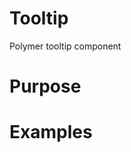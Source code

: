 # Tooltip


Polymer tooltip component
<!--- custom <introduction> --->
<!--- end <introduction> --->


# Purpose

<!--- custom <purpose> --->
<!--- end <purpose> --->


<!--- custom <body> --->
<!--- end <body> --->


# Examples

<!--- custom <examples> --->
<!--- end <examples> --->




